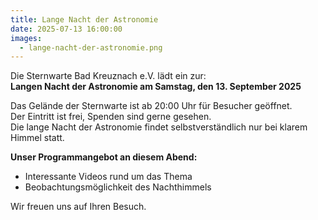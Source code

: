 ```yaml
---
title: Lange Nacht der Astronomie
date: 2025-07-13 16:00:00
images:
  - lange-nacht-der-astronomie.png
---
```


Die Sternwarte Bad Kreuznach e.V. lädt ein zur:  
**Langen Nacht der Astronomie am Samstag, den 13. September 2025**

Das Gelände der Sternwarte ist ab 20:00 Uhr für Besucher geöffnet.  
Der Eintritt ist frei, Spenden sind gerne gesehen.  
Die lange Nacht der Astronomie findet selbstverständlich nur bei klarem Himmel statt.

**Unser Programmangebot an diesem Abend:**

- Interessante Videos rund um das Thema
- Beobachtungsmöglichkeit des Nachthimmels

Wir freuen uns auf Ihren Besuch.
